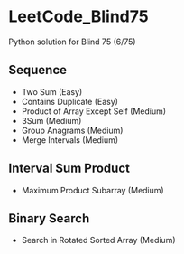 # LeetCode_Blind75
Python solution for Blind 75 (6/75)

## Sequence
* Two Sum (Easy)
* Contains Duplicate (Easy)
* Product of Array Except Self (Medium)
* 3Sum (Medium)
* Group Anagrams (Medium)
* Merge Intervals (Medium)

## Interval Sum Product
* Maximum Product Subarray (Medium)

## Binary Search
* Search in Rotated Sorted Array (Medium)
